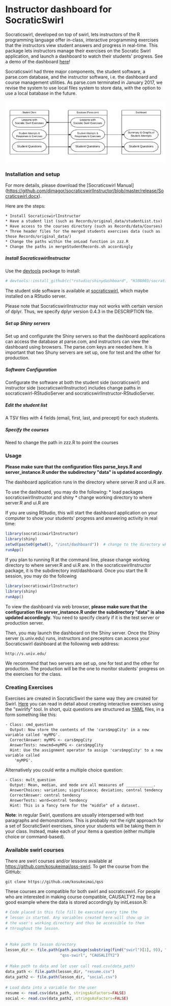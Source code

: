 Instructor dashboard for SocraticSwirl
======================================

Socraticswirl, developed on top of swirl, lets instructors of the R programming language offer in-class, interactive programming exercises that the instructors view student answers and progress in real-time. This package lets instructors manage their exercises on the Socratic Swirl application, and launch a dashboard to watch their students' progress. See a demo of the dashboard [here](https://dgrtwo.shinyapps.io/socraticswirl/)!

Socraticswirl had three major components, the student software, a parse.com database, and the instructor software, i.e. the dashboard and course management utilities. As parse.com terminated in January 2017, we revise the system to use local files system to store data, with the option to use a local batabase in the future.

![alt text](release/img/SocraticSwirlFlowChart.png)

### Installation and setup

For more details, please download the [Socraticswirl Manual] (https://github.com/dimagor/socraticswirlInstructor/blob/master/release/Socraticswirl.docx).

Here are the steps:

    * Install SocraticswirlInstructor
    * Have a student list (such as Records/original_data/studentList.tsv)
    * Have access to the courses directory (such as Records/data/Courses)
    * Three header files for the merged students exercises data (such as those Records/original_data/)
    * Change the paths within the onLoad function in zzz.R
    * Change the paths in mergeStudentRecords.sh accordingly

##### Install SocraticswirlInstructor

Use the [devtools](https://github.com/hadley/devtools) package to install:

``` r
# devtools::install_github(c("rstudio/shinydashboard", "HJ08003/socraticswirlInstructor-RStudioServer"))
```

The student side software is available at [socraticswirl](https://github.com/HJ08003/socraticswirl-RStudioServer), which maybe installed on a RStudio server.

Please note that SocraticswirlInstructor may not works with certain version of dplyr. Thus, we specify dplyr version 0.4.3 in the DESCRIPTION file.

##### Set up Shiny servers

Set up and configurate the Shiny servers so that the dashboard applications can access the database at parse.com, and instructors can view the dashboard using browsers. The parse.com keys are needed here. It is important that two Shuny servers are set up, one for test and the other for production.

##### Software Configuration

Configurate the software at both the student side (socraticswirl) and instructor side (socraticswirlInstructor) includes change paths in socraticswirl-RStudioServer and socraticswirlInstructor-RStudioServer. 

##### Edit the student list

A TSV files with 4 fields (email, first, last, and precept) for each students.

##### Specify the courses
    
Need to change the path in zzz.R to point the courses

### Usage

**Please make sure that the configuration files parse_keys.R and server_instance.R under the subdirectory "data" is updated accordingly**.

The dashboard application runs in the directory where server.R and ui.R are. 

To use the dashboard, you may do the following:
    * load packages socraticswirlInstructor and shiny
    * change working directory to where server.R and ui.R are

If you are using RStudio, this will start the dashboard application on your computer to show your students' progress and answering activity in real time:
``` r
library(socraticswirlInstructor)
library(shiny)
setwd(paste0(getwd(), "/inst/dashboard"))  # change to the directory where server.R and ui.R are 
runApp()
```

If you plan to running R at the command line, please change working directory to where server.R and ui.R are. In the socraticswirlInstructor package, it is the subdirectory inst/dashboard. Once you start the R session, you may do the following
``` r
library(socraticswirlInstructor)
library(shiny)
runApp()
```

To view the dashboard via web browser, **please make sure that the configuration file server_instance.R under the subdirectory "data" is also updated accordingly**. You need to specify clearly if it is the test server or production server.

Then, you may launch the dashboard on the Shiny server. Once the Shiny server (s.univ.edu) runs, instructors and preceptors can access your Socraticswirl dashboard at the following web address:

    http://s.univ.edu/

We recommend that two servers are set up, one for test and the other for production. The production will be the one to monitor students' progress on the exercises for the class.

### Creating Exercises

Exercises are created in SocraticSwirl the same way they are created for Swirl. [Here](http://swirlstats.com/instructors.html) you can read in detail about creating interactive exercises using the "swirlify" tool. In short, quiz questions are structured as [YAML](http://en.wikipedia.org/wiki/YAML) files, in a form something like this:

    - Class: cmd_question
      Output: Now store the contents of the 'cars$mpgCity' in a new variable called 'myMPG'.
      CorrectAnswer: myMPG <- cars$mpgCity
      AnswerTests: newcmd=myMPG <- cars$mpgCity
      Hint: Use the assignment operator to assign 'cars$mpgCity' to a new variable called
        'myMPG'.

Alternatively you could write a multiple choice question:

    - Class: mult_question
      Output: Mean, median, and mode are all measures of ____________.
      AnswerChoices: variation; significance; deviation; central tendency
      CorrectAnswer: central tendency
      AnswerTests: word=central tendency
      Hint: This is a fancy term for the "middle" of a dataset.

**Note**: in regular Swirl, questions are usually interspersed with text paragraphs and demonstrations. This is probably not the right approach for a set of SocraticSwirl exercises, since your students will be taking them in your class. Instead, make each of your items a question (either multiple choice or command-based).

### Available swirl courses

There are swirl courses and/or lessons available at https://github.com/kosukeimai/qss-swirl. To get the course from the GitHub:

    git clone https://github.com/kosukeimai/qss

These courses are compatible for both swirl and socraticswirl. For people who are interested in making course compatible, CAUSALTY2 may be a good example where the data is stored accordingly by initLesson.R:

``` r
# Code placed in this file fill be executed every time the
# lesson is started. Any variables created here will show up in
# the user's working directory and thus be accessible to them
# throughout the lesson.


# Make path to lesson directory
lesson_dir <- file.path(path.package(substring(find("swirl")[1], 9)), "Courses",
                        "qss-swirl", "CAUSALITY2")

# Make path to data and let user call read.csv(data_path)
data_path <- file.path(lesson_dir, "resume.csv")
data_path2 <- file.path(lesson_dir, "social.csv")

# Load data into a variable for the user
resume <- read.csv(data_path, stringsAsFactors=FALSE)
social <- read.csv(data_path2, stringsAsFactors=FALSE)
```
